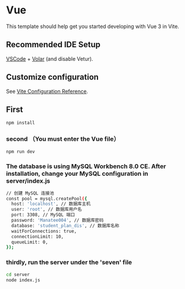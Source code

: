 # Vue

This template should help get you started developing with Vue 3 in Vite.

## Recommended IDE Setup

[VSCode](https://code.visualstudio.com/) + [Volar](https://marketplace.visualstudio.com/items?itemName=Vue.volar) (and disable Vetur).

## Customize configuration

See [Vite Configuration Reference](https://vite.dev/config/).

## First 

```sh
npm install
```

### second （You must enter the Vue file）

```sh
npm run dev
```

### The database is using MySQL Workbench 8.0 CE. After installation, change your MySQL configuration in server/index.js

```sh
// 创建 MySQL 连接池
const pool = mysql.createPool({
  host: 'localhost', // 数据库主机
  user: 'root', // 数据库用户名
  port: 3308, // MySQL 端口
  password: 'Manatee004', // 数据库密码
  database: 'student_plan_dis', // 数据库名称
  waitForConnections: true,
  connectionLimit: 10,
  queueLimit: 0,
});
```

### thirdly, run the server under the 'seven' file 

```sh
cd server
node index.js
```
